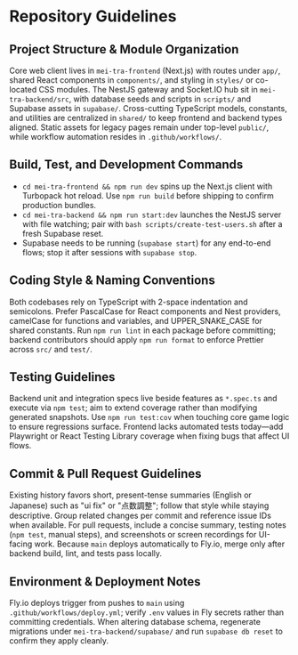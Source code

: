 # Repository Guidelines

## Project Structure & Module Organization
Core web client lives in `mei-tra-frontend` (Next.js) with routes under `app/`, shared React components in `components/`, and styling in `styles/` or co-located CSS modules. The NestJS gateway and Socket.IO hub sit in `mei-tra-backend/src`, with database seeds and scripts in `scripts/` and Supabase assets in `supabase/`. Cross-cutting TypeScript models, constants, and utilities are centralized in `shared/` to keep frontend and backend types aligned. Static assets for legacy pages remain under top-level `public/`, while workflow automation resides in `.github/workflows/`.

## Build, Test, and Development Commands
- `cd mei-tra-frontend && npm run dev` spins up the Next.js client with Turbopack hot reload. Use `npm run build` before shipping to confirm production bundles.  
- `cd mei-tra-backend && npm run start:dev` launches the NestJS server with file watching; pair with `bash scripts/create-test-users.sh` after a fresh Supabase reset.  
- Supabase needs to be running (`supabase start`) for any end-to-end flows; stop it after sessions with `supabase stop`.

## Coding Style & Naming Conventions
Both codebases rely on TypeScript with 2-space indentation and semicolons. Prefer PascalCase for React components and Nest providers, camelCase for functions and variables, and UPPER_SNAKE_CASE for shared constants. Run `npm run lint` in each package before committing; backend contributors should apply `npm run format` to enforce Prettier across `src/` and `test/`.

## Testing Guidelines
Backend unit and integration specs live beside features as `*.spec.ts` and execute via `npm test`; aim to extend coverage rather than modifying generated snapshots. Use `npm run test:cov` when touching core game logic to ensure regressions surface. Frontend lacks automated tests today—add Playwright or React Testing Library coverage when fixing bugs that affect UI flows.

## Commit & Pull Request Guidelines
Existing history favors short, present-tense summaries (English or Japanese) such as "ui fix" or "点数調整"; follow that style while staying descriptive. Group related changes per commit and reference issue IDs when available. For pull requests, include a concise summary, testing notes (`npm test`, manual steps), and screenshots or screen recordings for UI-facing work. Because `main` deploys automatically to Fly.io, merge only after backend build, lint, and tests pass locally.

## Environment & Deployment Notes
Fly.io deploys trigger from pushes to `main` using `.github/workflows/deploy.yml`; verify `.env` values in Fly secrets rather than committing credentials. When altering database schema, regenerate migrations under `mei-tra-backend/supabase/` and run `supabase db reset` to confirm they apply cleanly.
